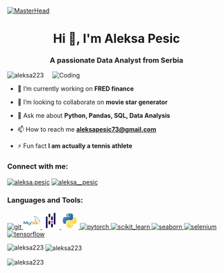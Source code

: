 [![MasterHead](https://cdn.dribbble.com/users/970957/screenshots/5504725/gif.gif)](https://rishavchanda.io)
<h1 align="center">Hi 👋, I'm Aleksa Pesic</h1>
<h3 align="center">A passionate Data Analyst from Serbia</h3>
<img align="right" alt="Coding" width="400" src="https://cdn.dribbble.com/users/176039/screenshots/9022929/media/b21392d51355d99c7b82a5fedf2c4f85.gif">

<p align="left"> <img src="https://komarev.com/ghpvc/?username=aleksa223&label=Profile%20views&color=0e75b6&style=flat" alt="aleksa223" /> </p>

- 🔭 I’m currently working on **FRED finance**

- 👯 I’m looking to collaborate on **movie star generator**

- 💬 Ask me about **Python, Pandas, SQL, Data Analysis**

- 📫 How to reach me **aleksapesic73@gmail.com**

- ⚡ Fun fact **I am actually a tennis athlete**

<h3 align="left">Connect with me:</h3>
<p align="left">
<a href="https://kaggle.com/aleksa.pesic" target="blank"><img align="center" src="https://raw.githubusercontent.com/rahuldkjain/github-profile-readme-generator/master/src/images/icons/Social/kaggle.svg" alt="aleksa.pesic" height="30" width="40" /></a>
<a href="https://instagram.com/aleksa__pesic" target="blank"><img align="center" src="https://raw.githubusercontent.com/rahuldkjain/github-profile-readme-generator/master/src/images/icons/Social/instagram.svg" alt="aleksa__pesic" height="30" width="40" /></a>
</p>

<h3 align="left">Languages and Tools:</h3>
<p align="left"> <a href="https://git-scm.com/" target="_blank" rel="noreferrer"> <img src="https://www.vectorlogo.zone/logos/git-scm/git-scm-icon.svg" alt="git" width="40" height="40"/> </a> <a href="https://www.mysql.com/" target="_blank" rel="noreferrer"> <img src="https://raw.githubusercontent.com/devicons/devicon/master/icons/mysql/mysql-original-wordmark.svg" alt="mysql" width="40" height="40"/> </a> <a href="https://pandas.pydata.org/" target="_blank" rel="noreferrer"> <img src="https://raw.githubusercontent.com/devicons/devicon/2ae2a900d2f041da66e950e4d48052658d850630/icons/pandas/pandas-original.svg" alt="pandas" width="40" height="40"/> </a> <a href="https://www.python.org" target="_blank" rel="noreferrer"> <img src="https://raw.githubusercontent.com/devicons/devicon/master/icons/python/python-original.svg" alt="python" width="40" height="40"/> </a> <a href="https://pytorch.org/" target="_blank" rel="noreferrer"> <img src="https://www.vectorlogo.zone/logos/pytorch/pytorch-icon.svg" alt="pytorch" width="40" height="40"/> </a> <a href="https://scikit-learn.org/" target="_blank" rel="noreferrer"> <img src="https://upload.wikimedia.org/wikipedia/commons/0/05/Scikit_learn_logo_small.svg" alt="scikit_learn" width="40" height="40"/> </a> <a href="https://seaborn.pydata.org/" target="_blank" rel="noreferrer"> <img src="https://seaborn.pydata.org/_images/logo-mark-lightbg.svg" alt="seaborn" width="40" height="40"/> </a> <a href="https://www.selenium.dev" target="_blank" rel="noreferrer"> <img src="https://raw.githubusercontent.com/detain/svg-logos/780f25886640cef088af994181646db2f6b1a3f8/svg/selenium-logo.svg" alt="selenium" width="40" height="40"/> </a> <a href="https://www.tensorflow.org" target="_blank" rel="noreferrer"> <img src="https://www.vectorlogo.zone/logos/tensorflow/tensorflow-icon.svg" alt="tensorflow" width="40" height="40"/> </a> </p>

<p><img align="left" src="https://github-readme-stats.vercel.app/api/top-langs?username=aleksa223&show_icons=true&locale=en&layout=compact" alt="aleksa223" /></p>

<p>&nbsp;<img align="center" src="https://github-readme-stats.vercel.app/api?username=aleksa223&show_icons=true&locale=en" alt="aleksa223" /></p>

<p><img align="center" src="https://github-readme-streak-stats.herokuapp.com/?user=aleksa223&" alt="aleksa223" /></p>
